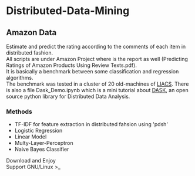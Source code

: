 # Distributed-Data-Mining
## Amazon Data

Estimate and predict the rating according to the comments of each item in distributed fashion. <br>
All scripts are under Amazon Project where is the report as well (Predicting Ratings of Amazon Products Using Review Texts.pdf).<br>
It is basically a benchmark between some classification and regression algorithms.<br>
The benchmark was tested in a cluster of 20 old-machines of [LIACS](https://liacs.leidenuniv.nl/).
There is also a file Dask_Demo.ipynb which is a mini tutorial about [DASK](https://dask.org/), an open source python library for Distributed Data Analysis.


### Methods
- TF-IDF for feature extraction in distributed fahsion using 'pdsh'
- Logistic Regression
- Linear Model
- Multy-Layer-Perceptron
- Naive Bayes Classifier

Download and Enjoy<br>
Support GNU/Linux >_
